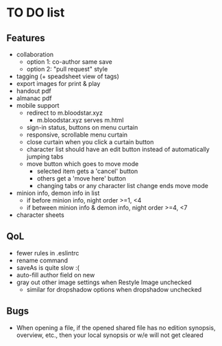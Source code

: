 # TO DO list

## Features

- collaboration
  - option 1: co-author same save
  - option 2: "pull request" style
- tagging (+ speadsheet view of tags)
- export images for print & play
- handout pdf
- almanac pdf
- mobile support
  - redirect to m.bloodstar.xyz
    - m.bloodstar.xyz serves m.html
  - sign-in status, buttons on menu curtain
  - responsive, scrollable menu curtain
  - close curtain when you click a curtain button
  - character list should have an edit button instead of automatically jumping tabs
  - move button which goes to move mode
    - selected item gets a 'cancel' button
    - others get a 'move here' button
    - changing tabs or any character list change ends move mode
- minion info, demon info in list
  - if before minion info, night order >=1, <4
  - if between minion info & demon info, night order >=4, <7
- character sheets

## QoL

- fewer rules in .eslintrc
- rename command
- saveAs is quite slow :(
- auto-fill author field on new
- gray out other image settings when Restyle Image unchecked
  - similar for dropshadow options when dropshadow unchecked

## Bugs

- When opening a file, if the opened shared file has no edition synopsis, overview, etc., then your local synopsis or w/e will not get cleared
